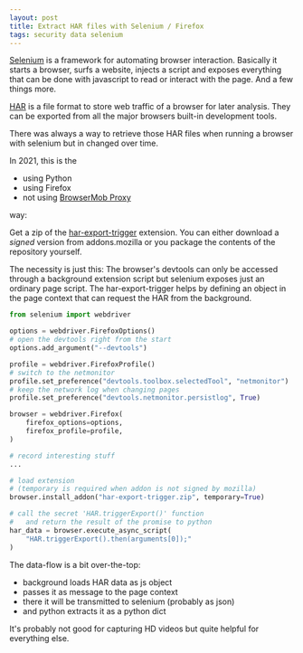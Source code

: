 ```yaml
---
layout: post
title: Extract HAR files with Selenium / Firefox
tags: security data selenium
---
```


[Selenium](https://www.selenium.dev/) is a framework for automating 
browser interaction. Basically it starts a browser, surfs a website,
injects a script and exposes everything that can be done with javascript
to read or interact with the page. And a few things more.

[HAR](https://en.wikipedia.org/wiki/HAR_\(file_format\)) is a file 
format to store web traffic of a browser for later analysis. They can be
exported from all the major browsers built-in development tools.

There was always a way to retrieve those HAR files when running a browser
with selenium but in changed over time. 

In 2021, this is the 

- using Python
- using Firefox 
- not using [BrowserMob Proxy](https://github.com/lightbody/browsermob-proxy)

way:

Get a zip of the 
[har-export-trigger](https://github.com/firefox-devtools/har-export-trigger)
extension. You can either download a *signed* version from addons.mozilla or 
you package the contents of the repository yourself.

The necessity is just this: The browser's devtools can only be accessed 
through a background extension script but selenium exposes just an ordinary
page script. The har-export-trigger helps by defining an object in the 
page context that can request the HAR from the background.


```python
from selenium import webdriver

options = webdriver.FirefoxOptions()
# open the devtools right from the start
options.add_argument("--devtools")   

profile = webdriver.FirefoxProfile()
# switch to the netmonitor
profile.set_preference("devtools.toolbox.selectedTool", "netmonitor")
# keep the network log when changing pages
profile.set_preference("devtools.netmonitor.persistlog", True)

browser = webdriver.Firefox(
    firefox_options=options,
    firefox_profile=profile,
)

# record interesting stuff
...

# load extension
# (temporary is required when addon is not signed by mozilla)
browser.install_addon("har-export-trigger.zip", temporary=True)

# call the secret 'HAR.triggerExport()' function
#   and return the result of the promise to python
har_data = browser.execute_async_script(
    "HAR.triggerExport().then(arguments[0]);"
)
```

The data-flow is a bit over-the-top:

- background loads HAR data as js object
- passes it as message to the page context
- there it will be transmitted to selenium (probably as json)
- and python extracts it as a python dict

It's probably not good for capturing HD videos but quite helpful for
everything else.
 